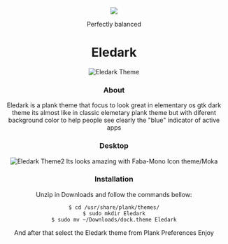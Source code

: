 <div align="center">
<img src=https://newfastuff.com/wp-content/uploads/2019/05/bW7QXVB.png" >
<p>Perfectly balanced</p>

# Eledark
![Eledark Theme](http://i.imgur.com/s3BdmXs.png)
### About
Eledark is a plank theme that focus to look great in elementary os gtk dark theme 
its almost like in classic elemetary plank theme but with diferent background color 
to help people see clearly the "blue" indicator of active apps
### Desktop
![Eledark Theme2](http://i.imgur.com/lF0ZHqp.jpg)
Its looks amazing with Faba-Mono Icon theme/Moka
### Installation
Unzip in Downloads and follow the commands bellow:
```
$ cd /usr/share/plank/themes/
$ sudo mkdir Eledark
$ sudo mv ~/Downloads/dock.theme Eledark
```
And after that select the Eledark theme from Plank Preferences 
Enjoy
</div>

